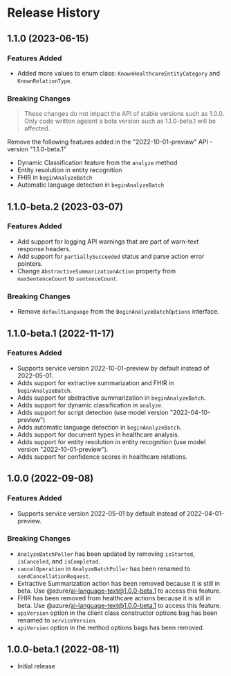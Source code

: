 # Release History

## 1.1.0 (2023-06-15)

### Features Added

- Added more values to enum class: `KnownHealthcareEntityCategory` and `KnownRelationType`.

### Breaking Changes

> These changes do not impact the API of stable versions such as 1.0.0.
> Only code written agaisnt a beta version such as 1.1.0-beta.1 will be affected.

Remove the following features added in the "2022-10-01-preview" API - version "1.1.0-beta.1"

- Dynamic Classification feature from the `analyze` method 
- Entity resolution in entity recognition 
- FHIR in `beginAnalyzeBatch`
- Automatic language detection in `beginAnalyzeBatch`

## 1.1.0-beta.2 (2023-03-07)

### Features Added

- Add support for logging API warnings that are part of warn-text response headers.
- Add support for `partiallySucceeded` status and parse action error pointers.
- Change `AbstractiveSummarizationAction` property from `maxSentenceCount` to `sentenceCount`.

### Breaking Changes

- Remove `defaultLanguage` from the `BeginAnalyzeBatchOptions` interface.

## 1.1.0-beta.1 (2022-11-17)

### Features Added

- Supports service version 2022-10-01-preview by default instead of 2022-05-01.
- Adds support for extractive summarization and FHIR in `beginAnalyzeBatch`.
- Adds support for abstractive summarization in `beginAnalyzeBatch`.
- Adds support for dynamic classification in `analyze`.
- Adds support for script detection (use model version "2022-04-10-preview")
- Adds automatic language detection in `beginAnalyzeBatch`.
- Adds support for document types in healthcare analysis.
- Adds support for entity resolution in entity recognition (use model version "2022-10-01-preview").
- Adds support for confidence scores in healthcare relations.

## 1.0.0 (2022-09-08)

### Features Added

- Supports service version 2022-05-01 by default instead of 2022-04-01-preview.

### Breaking Changes

- `AnalyzeBatchPoller` has been updated by removing `isStarted`, `isCanceled`, and `isCompleted`.
- `cancelOperation` in `AnalyzeBatchPoller` has been renamed to `sendCancellationRequest`.
- Extractive Summarization action has been removed because it is still in beta. Use @azure/ai-language-text@1.0.0-beta.1 to access this feature.
- FHIR has been removed from healthcare actions because it is still in beta. Use @azure/ai-language-text@1.0.0-beta.1 to access this feature.
- `apiVersion` option in the client class constructor options bag has been renamed to `serviceVersion`.
- `apiVersion` option in the method options bags has been removed.

## 1.0.0-beta.1 (2022-08-11)

- Initial release
